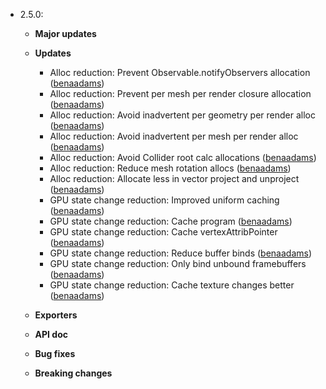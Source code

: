 - 2.5.0:
  - **Major updates**    
    
  - **Updates**
    - Alloc reduction: Prevent Observable.notifyObservers allocation ([benaadams](https://github.com/benaadams)) 
    - Alloc reduction: Prevent per mesh per render closure allocation ([benaadams](https://github.com/benaadams)) 
    - Alloc reduction: Avoid inadvertent per geometry per render alloc ([benaadams](https://github.com/benaadams)) 
    - Alloc reduction: Avoid inadvertent per mesh per render alloc ([benaadams](https://github.com/benaadams)) 
    - Alloc reduction: Avoid Collider root calc allocations ([benaadams](https://github.com/benaadams)) 
    - Alloc reduction: Reduce mesh rotation allocs ([benaadams](https://github.com/benaadams)) 
    - Alloc reduction: Allocate less in vector project and unproject ([benaadams](https://github.com/benaadams)) 
    - GPU state change reduction: Improved uniform caching ([benaadams](https://github.com/benaadams)) 
    - GPU state change reduction: Cache program ([benaadams](https://github.com/benaadams)) 
    - GPU state change reduction: Cache vertexAttribPointer ([benaadams](https://github.com/benaadams)) 
    - GPU state change reduction: Reduce buffer binds ([benaadams](https://github.com/benaadams)) 
    - GPU state change reduction: Only bind unbound framebuffers ([benaadams](https://github.com/benaadams)) 
    - GPU state change reduction: Cache texture changes better ([benaadams](https://github.com/benaadams)) 
	
  - **Exporters**
    
  - **API doc**
    
  - **Bug fixes**
    
  - **Breaking changes**
    

